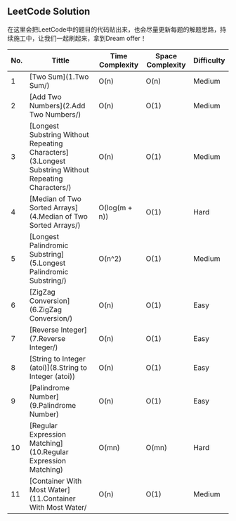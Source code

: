 LeetCode Solution
---
在这里会把LeetCode中的题目的代码贴出来，也会尽量更新每题的解题思路，持续施工中，让我们一起刷起来，拿到Dream offer！

| **No.** | **Tittle** | **Time Complexity** | **Space Complexity** | **Difficulty** |
|---------|-------------|---------------------|----------------------|----------------|
|1|[Two Sum](1.Two Sum/)|O(n)|O(n)|Medium|
|2|[Add Two Numbers](2.Add Two Numbers/)|O(n)|O(1)|Medium|
|3|[Longest Substring Without Repeating Characters](3.Longest Substring Without Repeating Characters/)|O(n)|O(1)|Medium|
|4|[Median of Two Sorted Arrays](4.Median of Two Sorted Arrays/)|O(log(m + n))|O(1)|Hard|
|5|[Longest Palindromic Substring](5.Longest Palindromic Substring/)|O(n^2)|O(1)|Medium|
|6|[ZigZag Conversion](6.ZigZag Conversion/)|O(n)|O(1)|Easy|
|7|[Reverse Integer](7.Reverse Integer/)|O(n)|O(1)|Easy|
|8|[String to Integer (atoi)](8.String to Integer (atoi))|O(n)|O(1)|Easy|
|9|[Palindrome Number](9.Palindrome Number)|O(n)|O(1)|Easy|
|10|[Regular Expression Matching](10.Regular Expression Matching)|O(mn)|O(mn)|Hard|
|11|[Container With Most Water](11.Container With Most Water/|O(n)|O(1)|Medium|